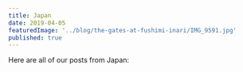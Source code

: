```yaml
---
title: Japan
date: 2019-04-05
featuredImage: '../blog/the-gates-at-fushimi-inari/IMG_9591.jpg'
published: true
---
```


Here are all of our posts from Japan: